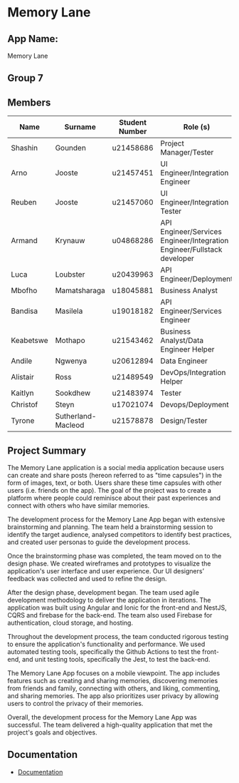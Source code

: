 # Memory Lane

## App Name:
Memory Lane

## Group 7
## Members
| Name | Surname | Student Number | Role (s) |
| --- | --- | --- | --- |
| Shashin | Gounden | u21458686 | Project Manager/Tester |
| Arno | Jooste | u21457451 | UI Engineer/Integration Engineer |
| Reuben | Jooste | u21457060 | UI Engineer/Integration Tester |
| Armand | Krynauw | u04868286 | API Engineer/Services Engineer/Integration Engineer/Fullstack developer |
| Luca | Loubster | u20439963 | API Engineer/Deployment |
| Mbofho | Mamatsharaga | u18045881 | Business Analyst |
| Bandisa | Masilela | u19018182 | API Engineer/Services Engineer |
| Keabetswe | Mothapo | u21543462 | Business Analyst/Data Engineer Helper |
| Andile | Ngwenya | u20612894 | Data Engineer |
| Alistair | Ross | u21489549 | DevOps/Integration Helper |
| Kaitlyn | Sookdhew  | u21483974 | Tester |
| Christof | Steyn | u17021074 | Devops/Deployment |
| Tyrone | Sutherland-Macleod | u21578878 | Design/Tester |

## Project Summary
The Memory Lane application is a social media application because users can create and share posts (hereon referred to as "time capsules") in the form of images, text, or both. Users share these time capsules with other users (i.e. friends on the app). The goal of the project was to create a platform where people could reminisce about their past experiences and connect with others who have similar memories.

The development process for the Memory Lane App began with extensive brainstorming and planning. The team held a brainstorming session to identify the target audience, analysed competitors to identify best practices, and created user personas to guide the development process.

Once the brainstorming phase was completed, the team moved on to the design phase. We created wireframes and prototypes to visualize the application's user interface and user experience. Our UI designers’ feedback was collected and used to refine the design.

After the design phase, development began. The team used agile development methodology to deliver the application in iterations. The application was built using Angular and Ionic for the front-end and NestJS, CQRS and firebase for the back-end. The team also used Firebase for authentication, cloud storage, and hosting.

Throughout the development process, the team conducted rigorous testing to ensure the application's functionality and performance. We used automated testing tools, specifically the Github Actions to test the front-end, and unit testing tools, specifically the Jest, to test the back-end.

The Memory Lane App focuses on a mobile viewpoint. The app includes features such as creating and sharing memories, discovering memories from friends and family, connecting with others, and liking, commenting, and sharing memories. The app also prioritizes user privacy by allowing users to control the privacy of their memories.

Overall, the development process for the Memory Lane App was successful. The team delivered a high-quality application that met the project's goals and objectives.

## Documentation

- [Documentation](https://github.com/Memory-Lane-COS301/miniproject-2023/blob/main/Documentation/Designs/Memory_Lane_Documentation.pdf)

